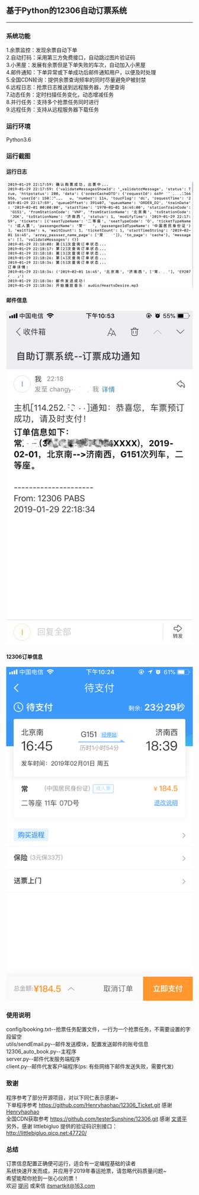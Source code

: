 ## 基于Python的12306自动订票系统
---
### 系统功能
1.余票监控：发现余票自动下单<br>
2.自动打码：采用第三方免费接口，自动跳过图片验证码<br>
3.小黑屋：发展有余票但是下单失败的车次，自动加入小黑屋<br>
4.邮件通知：下单异常或下单成功后邮件通知用户，以便及时处理<br>
5.全国CDN轮询：提供余票查询频率的同时尽量避免IP被封禁<br>
6.远程日志：抢票日志推送到远程服务器，方便查询<br>
7.动态任务：定时扫描任务变化，动态增减任务<br>
8.并行任务：支持多个抢票任务同时进行<br>
9.远程任务：支持从远程服务器下载任务<br>

### 运行环境
Python3.6

### 运行截图
#### 运行日志
![enter image description here](img/1.png)
#### 邮件信息
![enter image description here](img/2.png)
#### 12306订单信息
![enter image description here](img/3.png)

### 使用说明
config/booking.txt--抢票任务配置文件，一行为一个抢票任务，不需要设置的字段留空<br>
utils/sendEmail.py--邮件发送模块，配置发送邮件的账号信息<br>
12306_auto_book.py--主程序<br>
server.py--邮件代发服务端程序<br>
client.py--邮件代发客户端程序(ps: 有些网络下邮件发送失败，需要代发)<br>

### 致谢
程序参考了部分开源项目，对以下同仁表示感谢~<br>
下单程序参考 https://github.com/Henryhaohao/12306_Ticket.git 感谢 [Henryhaohao](https://github.com/Henryhaohao/12306_Ticket.git)<br> 
全国CDN获取参考 https://github.com/testerSunshine/12306.git 感谢 [文贤平](https://github.com/testerSunshine/12306.git)<br>
另外，感谢 littlebigluo 提供的验证码识别接口：http://littlebigluo.qicp.net:47720/<br>

### 总结
订票信息配置正确便可运行，适合有一定编程基础的读者<br>
系统快速开发而成，并应用于2019年春运抢票，请忽略代码质量问题~<br>
希望能帮你抢到一张心仪的票！<br>
欢迎 [提问](https://github.com/itsmartkit/12306-Ticket-Booking/issues) 或来信 itsmartkit@163.com<br>